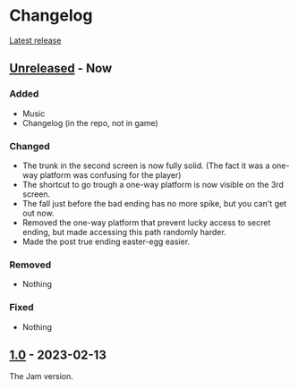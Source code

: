 # Changelog

[Latest release](https://github.com/xorblo-doitus/OOB/releases/latest)

## [Unreleased] - Now

### Added

- Music
- Changelog (in the repo, not in game)

### Changed

- The trunk in the second screen is now fully solid. (The fact it was a one-way platform was confusing for the player)
- The shortcut to go trough a one-way platform is now visible on the 3rd screen.
- The fall just before the bad ending has no more spike, but you can't get out now.
- Removed the one-way platform that prevent lucky access to secret ending, but made accessing this path randomly harder.
- Made the post true ending easter-egg easier.

### Removed

- Nothing

### Fixed

- Nothing

## [1.0] - 2023-02-13

The Jam version.


[unreleased]: https://github.com/xorblo-doitus/OOB/compare/1.0...HEAD
[1.0]: https://github.com/xorblo-doitus/OOB/releases/tag/1.0
